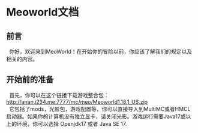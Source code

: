 # Meoworld文档
## 前言
&nbsp;&nbsp;你好，欢迎来到MeoWorld！在开始你的冒险以前，你应该了解我们的规定以及相关的内容。

## 开始前的准备
&nbsp;&nbsp;首先，你可以在这个链接下载游戏整合包：    
http://anan.i234.me:7777/mc/meo/Meoworld1.18.1_US.zip    
&nbsp;&nbsp;它包括了mods，光影包，游戏配置等，你可以直接导入到MultiMC或者HMCL启动器。如果你的计算机没有独立显卡，请关闭光影。游戏运行需要Java17或以上的环境，你可以选择 Openjdk17 或者 Java SE 17.
